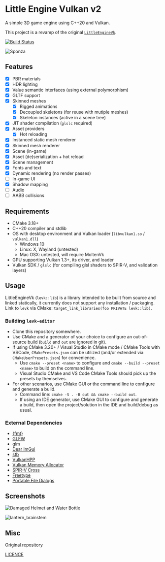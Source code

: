 # Little Engine Vulkan v2

A simple 3D game engine using C++20 and Vulkan.

This project is a revamp of the original [`LittleEngineVk`](https://github.com/karnkaul/LittleEngineVk).

[![Build Status](https://github.com/karnkaul/levk/actions/workflows/ci.yml/badge.svg)](https://github.com/karnkaul/levk/actions/workflows/ci.yml)

![Sponza](https://user-images.githubusercontent.com/16272243/233755056-45e54fba-14e6-45c8-9136-88a80fb723c3.png)

## Features

- [x] PBR materials
- [x] HDR lighting
- [x] Value semantic interfaces (using external polymorphism)
- [x] GLTF support
- [x] Skinned meshes
  - [x] Rigged animations
  - [x] Decoupled skeletons (for reuse with mutiple meshes)
  - [x] Skeleton instances (active in a scene tree)
- [x] JIT shader compilation (`glslc` required)
- [x] Asset providers
  - [x] Hot reloading
- [x] Instanced static mesh renderer
- [x] Skinned mesh renderer
- [x] Scene (in-game)
- [x] Asset (de)serialization + hot reload
- [x] Scene management
- [x] Fonts and text
- [x] Dynamic rendering (no render passes)
- [ ] In-game UI
- [x] Shadow mapping
- [ ] Audio
- [ ] AABB collisions

## Requirements

- CMake 3.18+
- C++20 compiler and stdlib
- OS with desktop environment and Vulkan loader (`libvulkan1.so` / `vulkan1.dll`)
  - Windows 10
  - Linux: X, Wayland (untested)
  - Mac OSX: untested, will require MoltenVk
- GPU supporting Vulkan 1.3+, its driver, and loader
- Vulkan SDK / `glslc` (for compiling glsl shaders to SPIR-V, and validation layers)

## Usage

LittleEngineVk (`levk::lib`) is a library intended to be built from source and linked statically, it currently does not support any installation / packaging. 
Link to `levk` via CMake: `target_link_libraries(foo PRIVATE levk::lib)`.

### Building `levk-editor`

- Clone this repository somewhere.
- Use CMake and a generator of your choice to configure an out-of-source build (`build` and `out` are ignored in git).
- If using CMake 3.20+ / Visual Studio in CMake mode / CMake Tools with VSCode, `CMakePresets.json` can be utilized (and/or extended via `CMakeUserPresets.json`) for convenience.
  - Use `cmake --preset <name>` to configure and `cmake --build --preset <name>` to build on the command line.
  - Visual Studio CMake and VS Code CMake Tools should pick up the presets by themselves.
- For other scenarios, use CMake GUI or the command line to configure and generate a build.
  - Command line: `cmake -S . -B out && cmake --build out`.
  - If using an IDE generator, use CMake GUI to configure and generate a build, then open the project/solution in the IDE and build/debug as usual.

### External Dependencies

- [{fmt}](https://github.com/fmtlib/fmt)
- [GLFW](https://github.com/glfw/glfw)
- [glm](https://github.com/g-truc/glm)
- [Dear ImGui](https://github.com/ocornut/imgui)
- [stb](https://github.com/nothings/stb)
- [VulkanHPP](https://github.com/KhronosGroup/Vulkan-Hpp)
- [Vulkan Memory Allocator](https://github.com/GPUOpen-LibrariesAndSDKs/VulkanMemoryAllocator)
- [SPIR-V Cross](https://github.com/KhronosGroup/SPIRV-Cross)
- [Freetype](https://github.com/freetype/freetype)
- [Portable File Dialogs](https://github.com/samhocevar/portable-file-dialogs)

## Screenshots

![Damaged Helmet and Water Bottle](https://user-images.githubusercontent.com/16272243/233755061-c1cbfe62-a89e-4696-869a-2baf4205755e.png)

![lantern_brainstem](https://user-images.githubusercontent.com/16272243/233755338-6b2b6e69-dc17-4de0-a68f-5b624333c70c.png)

## Misc

[Original repository](https://github.com/karnkaul/levk)

[LICENCE](LICENSE)
